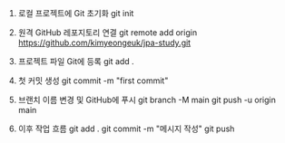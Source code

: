 1. 로컬 프로젝트에 Git 초기화
git init

2. 원격 GitHub 레포지토리 연결
git remote add origin https://github.com/kimyeongeuk/jpa-study.git

3. 프로젝트 파일 Git에 등록
git add .

4. 첫 커밋 생성
git commit -m "first commit"

5. 브랜치 이름 변경 및 GitHub에 푸시
git branch -M main
git push -u origin main

6. 이후 작업 흐름
git add .
git commit -m "메시지 작성"
git push
